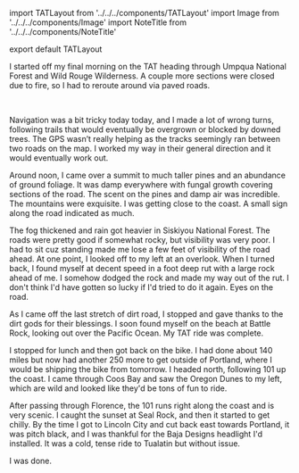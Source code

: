 import TATLayout from '../../../components/TATLayout'
import Image from '../../../components/Image'
import NoteTitle from '../../../components/NoteTitle'

export default TATLayout

<NoteTitle
  title="September 16, 2018 &mdash; Oregon"
  subtitle="390 miles"
/>

I started off my final morning on the TAT heading through Umpqua National Forest and Wild Rouge Wilderness. A couple more sections were closed due to fire, so I had to reroute around via paved roads.

<Image src="https://s3.amazonaws.com/tat.honkytonk.in/30/IMG_3475.jpg" alt="" />
<Image src="https://s3.amazonaws.com/tat.honkytonk.in/30/IMG_3476.jpg" alt="" />
<Image src="https://s3.amazonaws.com/tat.honkytonk.in/30/IMG_3485.jpg" alt="" />
<Image src="https://s3.amazonaws.com/tat.honkytonk.in/30/IMG_3490.jpg" alt="" />
<Image src="https://s3.amazonaws.com/tat.honkytonk.in/30/IMG_3491.jpg" alt="" />
<Image src="https://s3.amazonaws.com/tat.honkytonk.in/30/IMG_3492.jpg" alt="" />
<Image src="https://s3.amazonaws.com/tat.honkytonk.in/30/IMG_3493.jpg" alt="" />
<Image src="https://s3.amazonaws.com/tat.honkytonk.in/30/IMG_3499.jpg" alt="" />
<Image src="https://s3.amazonaws.com/tat.honkytonk.in/30/IMG_3500.jpg" alt="" />
<Image src="https://s3.amazonaws.com/tat.honkytonk.in/30/IMG_3503.jpg" alt="" />
<Image src="https://s3.amazonaws.com/tat.honkytonk.in/30/IMG_3504.jpg" alt="" />
<Image src="https://s3.amazonaws.com/tat.honkytonk.in/30/IMG_3519.jpg" alt="" />
<Image src="https://s3.amazonaws.com/tat.honkytonk.in/30/IMG_3522.jpg" alt="" />

Navigation was a bit tricky today today, and I made a lot of wrong turns, following trails that would eventually be overgrown or blocked by downed trees. The GPS wasn’t really helping as the tracks seemingly ran between two roads on the map. I worked my way in their general direction and it would eventually work out.

Around noon, I came over a summit to much taller pines and an abundance of ground foliage. It was damp everywhere with fungal growth covering sections of the road. The scent on the pines and damp air was incredible. The mountains were exquisite. I was getting close to the coast. A small sign along the road indicated as much.

The fog thickened and rain got heavier in Siskiyou National Forest. The roads were pretty good if somewhat rocky, but visibility was very poor. I had to sit cuz standing made me lose a few feet of visibility of the road ahead. At one point, I looked off to my left at an overlook. When I turned back, I found myself at decent speed in a foot deep rut with a large rock ahead of me. I somehow dodged the rock and made my way out of the rut. I don't think I'd have gotten so lucky if I'd tried to do it again. Eyes on the road.

As I came off the last stretch of dirt road, I stopped and gave thanks to the dirt gods for their blessings. I soon found myself on the beach at Battle Rock, looking out over the Pacific Ocean. My TAT ride was complete.

I stopped for lunch and then got back on the bike. I had done about 140 miles but now had another 250 more to get outside of Portland, where I would be shipping the bike from tomorrow. I headed north, following 101 up the coast. I came through Coos Bay and saw the Oregon Dunes to my left, which are wild and looked like they'd be tons of fun to ride.

After passing through Florence, the 101 runs right along the coast and is very scenic. I caught the sunset at Seal Rock, and then it started to get chilly. By the time I got to Lincoln City and cut back east towards Portland, it was pitch black, and I was thankful for the Baja Designs headlight I'd installed. It was a cold, tense ride to Tualatin but without issue.

I was done.
